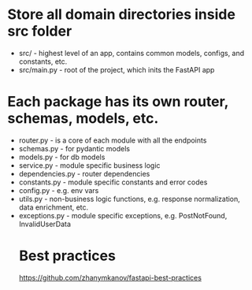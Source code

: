 # Store all domain directories inside src folder
- src/ - highest level of an app, contains common models, configs, and constants, etc.
- src/main.py - root of the project, which inits the FastAPI app
# Each package has its own router, schemas, models, etc.
- router.py - is a core of each module with all the endpoints
- schemas.py - for pydantic models
- models.py - for db models
- service.py - module specific business logic
- dependencies.py - router dependencies
- constants.py - module specific constants and error codes
- config.py - e.g. env vars
- utils.py - non-business logic functions, e.g. response normalization, data enrichment, etc.
- exceptions.py - module specific exceptions, e.g. PostNotFound, InvalidUserData
  # Best practices 
  https://github.com/zhanymkanov/fastapi-best-practices
